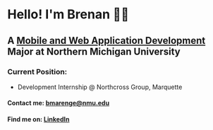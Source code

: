 # Hello! I'm Brenan 👨‍💻
## A [Mobile and Web Application Development](https://nmu.edu/bulletin/mobile-and-web-app-development-7) Major at Northern Michigan University 
### Current Position: 
* Development Internship @ Northcross Group, Marquette

#### Contact me: bmarenge@nmu.edu 
#### Find me on: [LinkedIn](https://www.linkedin.com/in/brenanmarenger/)


